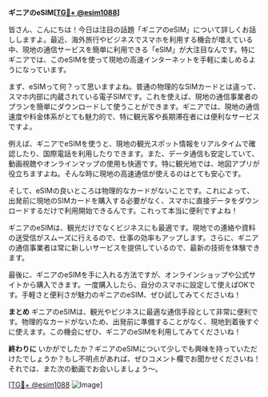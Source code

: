 **ギニアのeSIM[[TG💪+ @esim1088](https://t.me/s/esim1088)]**

皆さん、こんにちは！今日は注目の話題「ギニアのeSIM」について詳しくお話ししますよ。最近、海外旅行やビジネスでスマホを利用する機会が増えている中、現地の通信サービスを簡単に利用できる「eSIM」が大注目なんです。特にギニアでは、このeSIMを使って現地の高速インターネットを手軽に楽しめるようになっています。

まず、eSIMって何？って思いますよね。普通の物理的なSIMカードとは違って、スマホ内部に内蔵されている電子SIMです。これを使えば、現地の通信事業者のプランを簡単にダウンロードして使うことができます。ギニアでは、現地の通信速度や料金体系がとても魅力的で、特に観光客や長期滞在者には便利なサービスですよ。

例えば、ギニアでeSIMを使うと、現地の観光スポット情報をリアルタイムで確認したり、国際電話を利用したりできます。また、データ通信も安定していて、動画視聴やオンラインマップの使用も快適です。特に観光地では、地図アプリが役立ちますよね。そんな時に現地の高速通信が使えるのはとても安心です。

そして、eSIMの良いところは物理的なカードがないことです。これによって、出発前に現地のSIMカードを購入する必要がなく、スマホに直接データをダウンロードするだけで利用開始できるんです。これって本当に便利ですよね！

ギニアのeSIMは、観光だけでなくビジネスにも最適です。現地での連絡や資料の送受信がスムーズに行えるので、仕事の効率もアップします。さらに、ギニアの通信事業者は常に新しいサービスを提供しているので、最新の技術を体験できます。

最後に、ギニアのeSIMを手に入れる方法ですが、オンラインショップや公式サイトから購入できます。一度購入したら、自分のスマホに設定して使えばOKです。手軽さと便利さが魅力のギニアのeSIM、ぜひ試してみてくださいね！

**まとめ**
ギニアのeSIMは、観光やビジネスに最適な通信手段として非常に便利です。物理的なカードがないため、出発前に準備することがなく、現地到着後すぐに使えます。この機会にぜひ、ギニアのeSIMを利用してみてくださいね！

**終わりに**
いかがでしたか？ギニアのeSIMについて少しでも興味を持っていただけたでしょうか？もし不明点があれば、ぜひコメント欄でお聞かせくださいね！それでは、また次の動画でお会いしましょう～。

[[TG💪+ @esim1088](https://t.me/s/esim1088) ![Image](https://i.postimg.cc/Y0z9fWf4/image.png)]